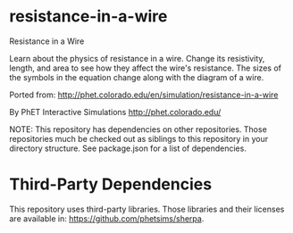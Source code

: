 resistance-in-a-wire
=============

Resistance in a Wire

Learn about the physics of resistance in a wire. Change its resistivity, length, and area to see how they affect the wire's resistance. The sizes of the symbols in the equation change along with the diagram of a wire.

Ported from: http://phet.colorado.edu/en/simulation/resistance-in-a-wire

By PhET Interactive Simulations
http://phet.colorado.edu/

NOTE: This repository has dependencies on other repositories. Those repositories
much be checked out as siblings to this repository in your directory structure.
See package.json for a list of dependencies.

Third-Party Dependencies
=============

This repository uses third-party libraries.
Those libraries and their licenses are available in: https://github.com/phetsims/sherpa.